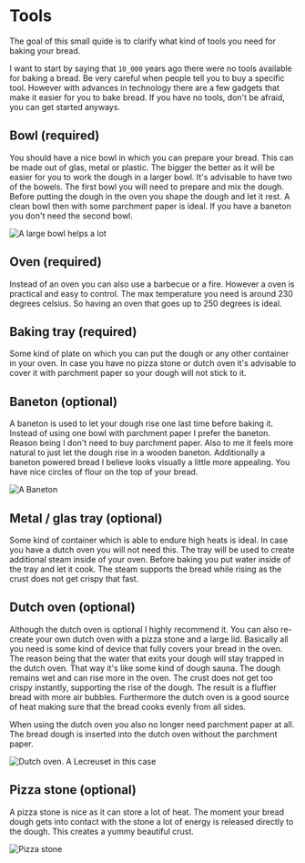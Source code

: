# Tools

The goal of this small quide is to clarify what kind of tools you need for baking your bread.

I want to start by saying that `10_000` years ago there were no tools available for baking a bread. Be very careful when people tell you to buy a specific tool. However with advances in technology there are a few gadgets that make it easier for you to bake bread. If you have no tools, don't be afraid, you can get started anyways.

## Bowl (required)

You should have a nice bowl in which you can prepare your bread. This can be made out of glas, metal or plastic. The bigger the better as it will be easier for you to work the dough in a larger bowl. It's advisable to have two of the bowels. The first bowl you will need to prepare and mix the dough. Before putting the dough in the oven you shape the dough and let it rest. A clean bowl then with some parchment paper is ideal. If you have a baneton you don't need the second bowl.

![A large bowl helps a lot](https://i.imgur.com/jtlHzfG.jpg)

## Oven (required)

Instead of an oven you can also use a barbecue or a fire. However a oven is practical and easy to control. The max temperature you need is around 230 degrees celsius. So having an oven that goes up to 250 degrees is ideal.

## Baking tray (required)

Some kind of plate on which you can put the dough or any other container in your oven. In case you have no pizza stone or dutch oven it's advisable to cover it with parchment paper so your dough will not stick to it.

## Baneton (optional)

A baneton is used to let your dough rise one last time before baking it. Instead of using one bowl with parchment paper I prefer the baneton. Reason being I don't need to buy parchment paper. Also to me it feels more natural to just let the dough rise in a wooden baneton. Additionally a baneton powered bread I believe looks visually a little more appealing. You have nice circles of flour on the top of your bread.

![A Baneton](https://i.imgur.com/8GZhYtH.jpg)

## Metal / glas tray (optional)

Some kind of container which is able to endure high heats is ideal. In case you have a dutch oven you will not need this. The tray will be used to create additional steam inside of your oven. Before baking you put water inside of the tray and let it cook. The steam supports the bread while rising as the crust does not get crispy that fast.


## Dutch oven (optional)

Although the dutch oven is optional I highly recommend it. You can also re-create your own dutch oven with a pizza stone and a large lid. Basically all you need is some kind of device that fully covers your bread in the oven. The reason being that the water that exits your dough will stay trapped in the dutch oven. That way it's like some kind of dough sauna. The dough remains wet and can rise more in the oven. The crust does not get too crispy instantly, supporting the rise of the dough. The result is a fluffier bread with more air bubbles. Furthermore the dutch oven is a good source of heat making sure that the bread cooks evenly from all sides.

When using the dutch oven you also no longer need parchment paper at all. The bread dough is inserted into the dutch oven without the parchment paper.

![Dutch oven. A Lecreuset in this case](https://i.imgur.com/5kaFXmt.jpg)

## Pizza stone (optional)

A pizza stone is nice as it can store a lot of heat. The moment your bread dough gets into contact with the stone a lot of energy is released directly to the dough. This creates a yummy beautiful crust.

![Pizza stone](https://i.imgur.com/dRvTrbM.jpg)